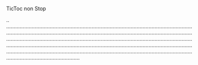 TicToc non Stop

..
.............................................................................................................................................................................................................................................................................................................................................................................................................................................................................................................................................................................................................................................................................................